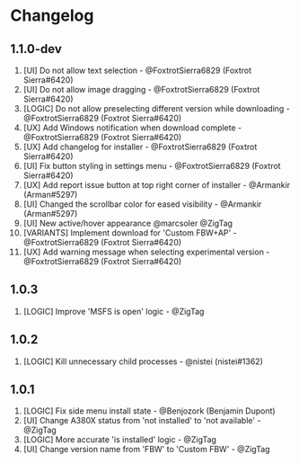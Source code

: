 # Changelog

<!-- ⚠⚠ Please follow the format provided ⚠⚠ -->
<!-- Always use "1." at the start instead of "2. " or "X. " as GitHub will auto renumber everything. -->
<!-- Use the following format below -->
<!--  1. [Changed Area] Title of changes - @github username (Name)  -->

## 1.1.0-dev

1. [UI] Do not allow text selection - @FoxtrotSierra6829 (Foxtrot Sierra#6420)
1. [UI] Do not allow image dragging - @FoxtrotSierra6829 (Foxtrot Sierra#6420)
1. [LOGIC] Do not allow preselecting different version while downloading - @FoxtrotSierra6829 (Foxtrot Sierra#6420)
1. [UX] Add Windows notification when download complete - @FoxtrotSierra6829 (Foxtrot Sierra#6420)
1. [UX] Add changelog for installer - @FoxtrotSierra6829 (Foxtrot Sierra#6420)
1. [UI] Fix button styling in settings menu - @FoxtrotSierra6829 (Foxtrot Sierra#6420)
1. [UX] Add report issue button at top right corner of installer - @Armankir (Arman#5297)
1. [UI] Changed the scrollbar color for eased visibility - @Armankir (Arman#5297)
1. [UI] New active/hover appearance @marcsoler @ZigTag
1. [VARIANTS] Implement download for 'Custom FBW+AP' - @FoxtrotSierra6829 (Foxtrot Sierra#6420)
1. [UX] Add warning message when selecting experimental version  - @FoxtrotSierra6829 (Foxtrot Sierra#6420)

## 1.0.3

1. [LOGIC] Improve 'MSFS is open' logic - @ZigTag

## 1.0.2

1. [LOGIC] Kill unnecessary child processes - @nistei (nistei#1362)

## 1.0.1

1. [LOGIC] Fix side menu install state - @Benjozork (Benjamin Dupont)
1. [UI] Change A380X status from 'not installed' to 'not available' - @ZigTag
1. [LOGIC] More accurate 'is installed' logic - @ZigTag
1. [UI] Change version name from 'FBW' to 'Custom FBW' - @ZigTag
